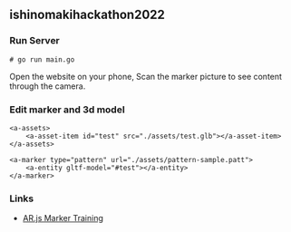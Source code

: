 ## ishinomakihackathon2022

### Run Server

```
# go run main.go
```

Open the website on your phone, Scan the marker picture to see content through the camera.

### Edit marker and 3d model

```:html
<a-assets>
    <a-asset-item id="test" src="./assets/test.glb"></a-asset-item>
</a-assets>

<a-marker type="pattern" url="./assets/pattern-sample.patt">
    <a-entity gltf-model="#test"></a-entity>
</a-marker>
```

### Links
- [AR.js Marker Training](https://jeromeetienne.github.io/AR.js/three.js/examples/marker-training/examples/generator.html)
